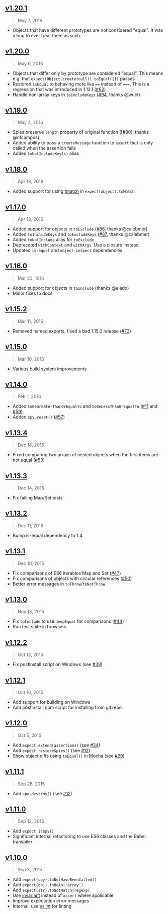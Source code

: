## [v1.20.1]
> May 7, 2016

- Objects that have different prototypes are not considered "equal". It
  was a bug to ever treat them as such.

[v1.20.1]: https://github.com/mjackson/expect/compare/v1.20.0...v1.20.1

## [v1.20.0]
> May 6, 2016

- Objects that differ only by prototype are considered "equal". This means
  e.g. that `expect(Object.create(null)).toEqual({})` passes
- Restored `isEqual` to behaving more like `==` instead of `===`. This is a
  regression that was introduced in 1.13.1 ([#62])
- Handle non-array keys in `toIncludeKeys` ([#94], thanks @wuct)

[v1.20.0]: https://github.com/mjackson/expect/compare/v1.19.0...v1.20.0
[#62]: https://github.com/mjackson/expect/issues/62
[#94]: https://github.com/mjackson/expect/pull/94

## [v1.19.0]
> May 2, 2016

- Spies preserve `length` property of original function ([#90], thanks @nfcampos)
- Added ability to pass a `createMessage` function to `assert` that is
  only called when the assertion fails
- Added `toNotIncludeKey(s)` alias

[v1.19.0]: https://github.com/mjackson/expect/compare/v1.18.0...v1.19.0

## [v1.18.0]
> Apr 18, 2016

- Added support for using [tmatch] in `expect(object).toMatch`

[v1.18.0]: https://github.com/mjackson/expect/compare/v1.17.0...v1.18.0
[tmatch]: https://github.com/tapjs/tmatch

## [v1.17.0]
> Apr 18, 2016

- Added support for objects in `toExclude` ([#86], thanks @calebmer)
- Added `toIncludeKeys` and `toExcludeKeys` ([#87], thanks @calebmer)
- Added `toNotInclude` alias for `toExclude`
- Deprecated `withContext` and `withArgs`. Use a closure instead.
- Updated `is-equal` and `object-inspect` dependencies

[v1.17.0]: https://github.com/mjackson/expect/compare/v1.16.0...v1.17.0
[#86]: https://github.com/mjackson/expect/pull/86
[#87]: https://github.com/mjackson/expect/pull/87

## [v1.16.0]
> Mar 23, 1016

- Added support for objects in `toInclude` (thanks @elado)
- Minor fixes to docs

[v1.16.0]: https://github.com/mjackson/expect/compare/v1.15.2...v1.16.0

## [v1.15.2]
> Mar 11, 2016

- Removed named exports, fixed a bad 1.15.0 release ([#72])

[#72]: https://github.com/mjackson/expect/issues/72
[v1.15.2]: https://github.com/mjackson/expect/compare/v1.15.0...v1.15.2

## [v1.15.0]
> Mar 10, 2016

- Various build system improvements

[v1.15.0]: https://github.com/mjackson/expect/compare/v1.14.0...v1.15.0

## [v1.14.0]
> Feb 1, 2016

- Added `toBeGreaterThanOrEqualTo` and `toBeLessThanOrEqualTo` ([#11] and [#59])
- Added `spy.reset()` ([#57])

[v1.14.0]: https://github.com/mjackson/expect/compare/v1.13.4...v1.14.0
[#11]: https://github.com/mjackson/expect/issues/11
[#59]: https://github.com/mjackson/expect/issues/59
[#57]: https://github.com/mjackson/expect/pull/57

## [v1.13.4]
> Dec 16, 2015

- Fixed comparing two arrays of nested objects when the first items are not equal ([#53])

[v1.13.4]: https://github.com/mjackson/expect/compare/v1.13.3...v1.13.4
[#53]: https://github.com/mjackson/expect/issues/53

## [v1.13.3]
> Dec 14, 2015

- Fix failing Map/Set tests

[v1.13.3]: https://github.com/mjackson/expect/compare/v1.13.2...v1.13.3

## [v1.13.2]
> Dec 11, 2015

- Bump is-equal dependency to 1.4

[v1.13.2]: https://github.com/mjackson/expect/compare/v1.13.1...v1.13.2

## [v1.13.1]
> Dec 10, 2015

- Fix comparisons of ES6 iterables Map and Set ([#47])
- Fix comparisons of objects with circular references ([#50])
- Better error messages in `toThrow`/`toNotThrow`

[v1.13.1]: https://github.com/mjackson/expect/compare/v1.13.0...v1.13.1
[#47]: https://github.com/mjackson/expect/issues/47
[#50]: https://github.com/mjackson/expect/issues/50

## [v1.13.0]
> Nov 13, 2015

- Fix `toInclude` to use `deepEqual` for comparisons ([#44])
- Run test suite in browsers

[v1.13.0]: https://github.com/mjackson/expect/compare/v1.12.2...v1.13.0
[#44]: https://github.com/mjackson/expect/issues/44

## [v1.12.2]
> Oct 13, 2015

- Fix postinstall script on Windows (see [#39])

[v1.12.2]: https://github.com/mjackson/expect/compare/v1.12.1...v1.12.2
[#39]: https://github.com/mjackson/expect/issues/39

## [v1.12.1]
> Oct 10, 2015

- Add support for building on Windows
- Add postinstall npm script for installing from git repo

[v1.12.1]: https://github.com/mjackson/expect/compare/v1.12.0...v1.12.1

## [v1.12.0]
> Oct 5, 2015

- Add `expect.extend(assertions)` (see [#34])
- Add `expect.restoreSpies()` (see [#12])
- Show object diffs using `toEqual()` in Mocha (see [#29])

[v1.12.0]: https://github.com/mjackson/expect/compare/v1.11.1...v1.12.0
[#29]: https://github.com/mjackson/expect/issues/29
[#34]: https://github.com/mjackson/expect/pull/34

## [v1.11.1]
> Sep 26, 2015

- Add `spy.destroy()` (see [#12])

[v1.11.1]: https://github.com/mjackson/expect/compare/v1.11.0...v1.11.1
[#12]: https://github.com/mjackson/expect/issues/12

## [v1.11.0]
> Sep 12, 2015

- Add `expect.isSpy()`
- Significant internal refactoring to use ES6 classes and the Babel transpiler

[v1.11.0]: https://github.com/mjackson/expect/compare/v1.10.0...v1.11.0

## [v1.10.0]
> Sep 3, 2015

- Add `expect(spy).toNotHaveBeenCalled()`
- Add `expect(obj).toBeAn('array')`
- Add `expect(str).toNotMatch(regexp)`
- Use [invariant](https://www.npmjs.com/package/invariant) instead of `assert` where applicable
- Improve expectation error messages
- Internal: use [eslint](https://www.npmjs.com/package/eslint) for linting

[v1.10.0]: https://github.com/mjackson/expect/compare/v1.9.0...v1.10.0
